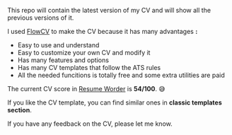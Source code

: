 This repo will contain the latest version of my CV and will show all the previous versions of it.

I used [FlowCV](https://app.flowcv.com/dashboard) to make the CV because it has many advantages **:**
 - Easy to use and understand
 - Easy to customize your own CV and modify it
 - Has many features and options
 - Has many CV templates that follow the ATS rules
 - All the needed funcitions is totally free and some extra utilities are paid

The current CV score in [Resume Worder](https://resumeworded.com/) is **54/100**. 😅

If you like the CV template, you can find similar ones in **classic templates section**.

If you have any feedback on the CV, please let me know.
